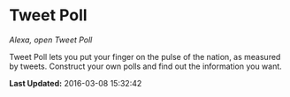 # Tweet Poll
*Alexa, open Tweet Poll*

Tweet Poll lets you put your finger on the pulse of the nation, as measured by tweets. Construct your own polls and find out the information you want.

**Last Updated:** 2016-03-08 15:32:42